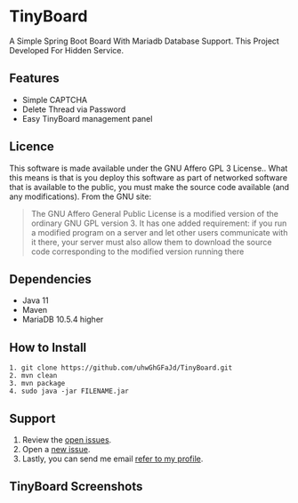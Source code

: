 # TinyBoard
A Simple Spring Boot Board With Mariadb Database Support. This Project Developed For Hidden Service.

## Features
* Simple CAPTCHA
* Delete Thread via Password
* Easy TinyBoard management panel


## Licence
This software is made available under the GNU Affero GPL 3 License.. What this means is that is you deploy this software as part of networked software that is available to the public, you must make the source code available (and any modifications).
From the GNU site:
> The GNU Affero General Public License is a modified version of the ordinary GNU GPL version 3. It has one added requirement: if you run a modified program on a server and let other users communicate with it there, your server must also allow them to download the source code corresponding to the modified version running there

## Dependencies
* Java 11
* Maven
* MariaDB 10.5.4 higher

## How to Install
```
1. git clone https://github.com/uhwGhGFaJd/TinyBoard.git
2. mvn clean
3. mvn package 
4. sudo java -jar FILENAME.jar
```


## Support
 1. Review the [open issues](https://github.com/uhwGhGFaJd/TinyBoard/issues).
 2. Open a [new issue](https://github.com/uhwGhGFaJd/TinyBoard/issues/new).
 3. Lastly, you can send me email [refer to my profile](https://github.com/uhwGhGFaJd).
 
## TinyBoard Screenshots




